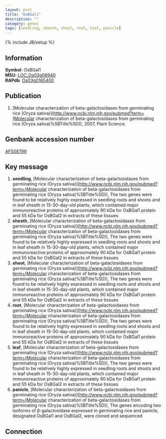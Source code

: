 ```yaml
---
layout: post
title: "OsBGal1"
description: ""
category: genes
tags: [seedling, sheath, shoot, root, leaf, panicle]
---
```

{% include JB/setup %}

## Information
__Symbol__: OsBGal1  
__MSU__: [LOC_Os03g06940](http://rice.plantbiology.msu.edu/cgi-bin/ORF_infopage.cgi?orf=LOC_Os03g06940)  
__RAPdb__: [Os03g0165400](http://rapdb.dna.affrc.go.jp/viewer/gbrowse_details/irgsp1?name=Os03g0165400)  

## Publication
1. [Molecular characterization of beta-galactosidases from germinating rice (Oryza sativa)](http://www.ncbi.nlm.nih.gov/pubmed?term=(Molecular characterization of beta-galactosidases from germinating rice (Oryza sativa)%5BTitle%5D)), 2007, Plant Science.

## Genbank accession number
[AF508799](http://www.ncbi.nlm.nih.gov/nuccore/AF508799)

## Key message
1. __seedling__, [Molecular characterization of beta-galactosidases from germinating rice (Oryza sativa)](http://www.ncbi.nlm.nih.gov/pubmed?term=(Molecular characterization of beta-galactosidases from germinating rice (Oryza sativa)%5BTitle%5D)),  The two genes were found to be relatively highly expressed in seedling roots and shoots and in leaf sheath in 15-30-day-old plants, which contained major immunoreactive proteins of approximately 90 kDa for OsBGal1 protein and 55 kDa for OsBGal2 in extracts of these tissues
2. __sheath__, [Molecular characterization of beta-galactosidases from germinating rice (Oryza sativa)](http://www.ncbi.nlm.nih.gov/pubmed?term=(Molecular characterization of beta-galactosidases from germinating rice (Oryza sativa)%5BTitle%5D)),  The two genes were found to be relatively highly expressed in seedling roots and shoots and in leaf sheath in 15-30-day-old plants, which contained major immunoreactive proteins of approximately 90 kDa for OsBGal1 protein and 55 kDa for OsBGal2 in extracts of these tissues
3. __shoot__, [Molecular characterization of beta-galactosidases from germinating rice (Oryza sativa)](http://www.ncbi.nlm.nih.gov/pubmed?term=(Molecular characterization of beta-galactosidases from germinating rice (Oryza sativa)%5BTitle%5D)),  The two genes were found to be relatively highly expressed in seedling roots and shoots and in leaf sheath in 15-30-day-old plants, which contained major immunoreactive proteins of approximately 90 kDa for OsBGal1 protein and 55 kDa for OsBGal2 in extracts of these tissues
4. __root__, [Molecular characterization of beta-galactosidases from germinating rice (Oryza sativa)](http://www.ncbi.nlm.nih.gov/pubmed?term=(Molecular characterization of beta-galactosidases from germinating rice (Oryza sativa)%5BTitle%5D)),  The two genes were found to be relatively highly expressed in seedling roots and shoots and in leaf sheath in 15-30-day-old plants, which contained major immunoreactive proteins of approximately 90 kDa for OsBGal1 protein and 55 kDa for OsBGal2 in extracts of these tissues
5. __leaf__, [Molecular characterization of beta-galactosidases from germinating rice (Oryza sativa)](http://www.ncbi.nlm.nih.gov/pubmed?term=(Molecular characterization of beta-galactosidases from germinating rice (Oryza sativa)%5BTitle%5D)),  The two genes were found to be relatively highly expressed in seedling roots and shoots and in leaf sheath in 15-30-day-old plants, which contained major immunoreactive proteins of approximately 90 kDa for OsBGal1 protein and 55 kDa for OsBGal2 in extracts of these tissues
6. __panicle__, [Molecular characterization of beta-galactosidases from germinating rice (Oryza sativa)](http://www.ncbi.nlm.nih.gov/pubmed?term=(Molecular characterization of beta-galactosidases from germinating rice (Oryza sativa)%5BTitle%5D)),  The genes encoding two isoforms of β-galactosidase expressed in germinating rice and panicle, designated OsBGal1 and OsBGal2, were cloned and sequenced

## Connection


